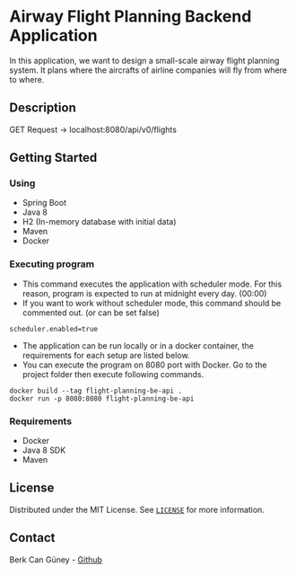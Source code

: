 # Airway Flight Planning Backend Application

In this application, we want to design a small-scale airway flight planning system. It plans where the aircrafts of airline companies will fly from where to where.

## Description

GET Request -> localhost:8080/api/v0/flights

## Getting Started

### Using

* Spring Boot
* Java 8
* H2 (In-memory database with initial data)
* Maven
* Docker

### Executing program

* This command executes the application with scheduler mode. For this reason, program is expected to run at midnight every day. (00:00)
* If you want to work without scheduler mode, this command should be commented out. (or can be set false)
```
scheduler.enabled=true
```

* The application can be run locally or in a docker container, the requirements for each setup are listed below.
* You can execute the program on 8080 port with Docker. Go to the project folder then execute following commands.
```
docker build --tag flight-planning-be-api .
docker run -p 8080:8080 flight-planning-be-api
```
### Requirements

* Docker
* Java 8 SDK
* Maven

## License

Distributed under the MIT License. See [`LICENSE`](https://choosealicense.com/licenses/mit/) for more information.

## Contact

Berk Can Güney - [Github](https://github.com/berkguneey)
